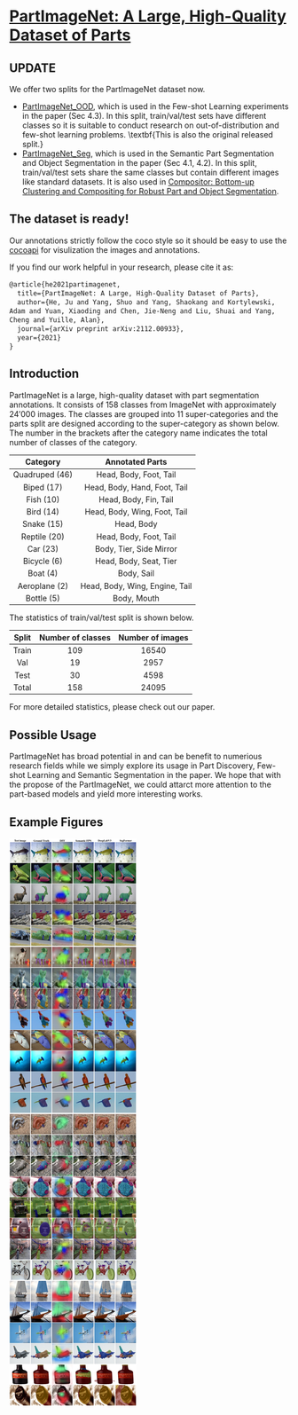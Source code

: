 # [PartImageNet: A Large, High-Quality Dataset of Parts](https://arxiv.org/abs/2112.00933)

## UPDATE
We offer two splits for the PartImageNet dataset now.
- [PartImageNet_OOD](https://drive.google.com/file/d/19kA8-pAxssQI0GD5H8y8KESGaALwChtx/view?usp=sharing), which is used in the Few-shot Learning experiments in the paper (Sec 4.3). In this split, train/val/test sets have different classes so it is suitable to conduct research on out-of-distribution and few-shot learning problems. \textbf{This is also the original released split.}
- [PartImageNet_Seg](https://drive.google.com/file/d/1rZAECl3XF55NqJfW7Z9N63MFAvXupNuy/view?usp=sharing), which is used in the Semantic Part Segmentation and Object Segmentation in the paper (Sec 4.1, 4.2). In this split, train/val/test sets share the same classes but contain different images like standard datasets. It is also used in [Compositor: Bottom-up Clustering and Compositing for Robust Part and Object Segmentation](https://arxiv.org/abs/2306.07404).

## The dataset is ready!
Our annotations strictly follow the coco style so it should be easy to use the [cocoapi](https://github.com/cocodataset/cocoapi) for visulization the images and annotations.

If you find our work helpful in your research, please cite it as:

```
@article{he2021partimagenet,
  title={PartImageNet: A Large, High-Quality Dataset of Parts},
  author={He, Ju and Yang, Shuo and Yang, Shaokang and Kortylewski, Adam and Yuan, Xiaoding and Chen, Jie-Neng and Liu, Shuai and Yang, Cheng and Yuille, Alan},
  journal={arXiv preprint arXiv:2112.00933},
  year={2021}
}
```

## Introduction

PartImageNet is a large, high-quality dataset with part segmentation annotations. It consists of 158 classes from ImageNet with approximately 24′000 images. The classes are grouped into 11 super-categories and the parts split are designed according to the super-category as shown below. The number in the brackets after the category name indicates the total number of classes of the category.

| Category | Annotated Parts |
|:---:|:---:|
| Quadruped (46) | Head, Body, Foot, Tail |
| Biped (17) | Head, Body, Hand, Foot, Tail |
| Fish (10) | Head, Body, Fin, Tail |
| Bird (14) | Head, Body, Wing, Foot, Tail |
| Snake (15) | Head, Body |
| Reptile (20) | Head, Body, Foot, Tail |
| Car (23) | Body, Tier, Side Mirror |
| Bicycle (6) | Head, Body, Seat, Tier |
| Boat (4) | Body, Sail |
| Aeroplane (2) | Head, Body, Wing, Engine, Tail |
| Bottle (5) | Body, Mouth |

The statistics of train/val/test split is shown below.

| Split | Number of classes | Number of images |
|:---:|:---:|:---:|
| Train | 109 | 16540 |
| Val | 19 | 2957 |
| Test | 30 | 4598 |
| Total | 158 | 24095 |

For more detailed statistics, please check out our paper.

## Possible Usage

PartImageNet has broad potential in and can be benefit to numerious research fields while we simply explore its usage in Part Discovery, Few-shot Learning and Semantic Segmentation in the paper. We hope that with the propose of the PartImageNet, we could attarct more attention to the part-based models and yield more interesting works.

## Example Figures

![](./images/example.png)

  
